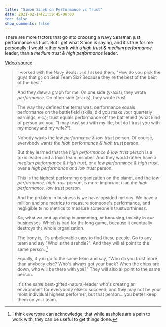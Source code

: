 ```yaml
---
title: "Simon Sinek on Performance vs Trust"
date: 2021-02-14T21:59:45-06:00
toc: false
show_comments: false
---
```


There are more factors that go into choosing a Navy Seal than just performance vs trust. But I get what Simon is saying, and it's true for me personally: I would rather work with a _high trust & medium performance_ leader, than a _medium trust & high performance_ leader.

[Video source](https://youtu.be/ljLlpOAGRsQ).

> I worked with the Navy Seals. and I asked them, "How do you pick the guys that go on Seal Team Six? Because they're the best of the best of the best."
>
> And they drew a graph for me. On one side (y-axis), they wrote _performance_. On other side (x-axis), they wrote _trust_.
>
> The way they defined the terms was: performance equals performance on the battlefield (skills, did you make your quarterly earnings, etc.); trust equals performance off the battlefield (what kind of person are you, "I may trust you with my life, but do I trust you with my money and my wife?").
>
> Nobody wants the _low performance & low trust_ person. Of course, everybody wants the _high performance & high trust_ person.
>
> But they learned that the _high performance & low trust_ person is a toxic leader and a toxic team member. And they would rather have a _medium performance & high trust_, or a _low performance & high trust_, over a _high performance and low trust_ person.
>
> This is the highest performing organization on the planet, and the _low performance, high trust_ person, is more important than the _high performance, low trust_ person.
>
> And the problem in business is we have lopsided metrics. We have a million and one metrics to measure someone's performance, and negligible to no metrics to measure someone's trustworthiness.
>
> So, what we end up doing is promoting, or bonusing, toxicity in our businesses. Which is bad for the long game, because it eventually destroys the whole organization.
>
> The irony is, it's unbelievable easy to find these people. Go to any team and say "Who is the asshole?". And they will all point to the same person. [^asshole]
>
> Equally, if you go to the same team and say, "Who do you trust more than anybody else? Who's always got your back? When the chips are down, who will be there with you?" They will also all point to the same person.
>
> It's the same best-gifted-natural-leader who's creating an environment for everybody else to succeed, and they may not be your most individual highest performer, but that person... you better keep them on your team.

[^asshole]: I think everyone can acknowledge, that while assholes are a pain to work with, they can be useful to get things done.
